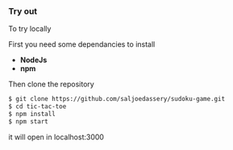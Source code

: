 ### Try out

To try locally 

First you need some dependancies to install

- **NodeJs**
- **npm**

Then clone the repository

```sh
$ git clone https://github.com/saljoedassery/sudoku-game.git
$ cd tic-tac-toe
$ npm install
$ npm start
```

it will open in localhost:3000
